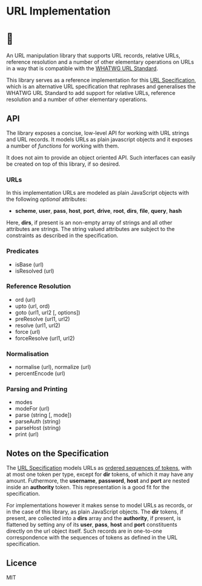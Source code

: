 URL Implementation
==================

# 🌲

An URL manipulation library that supports URL records, relative URLs, reference resolution and a number of other elementary operations on URLs in a way that is compatible with the [WHATWG URL Standard][wwg].

This library serves as a reference implementation for this [URL Specification][url-spec], which is an alternative URL specification that rephrases and generalises the WHATWG URL Standard to add support for relative URLs, reference resolution and a number of other elementary operations. 

[url-spec]: https://alwinb.github.io/url-specification/
[url-spec-model]: https://alwinb.github.io/url-specification/#url-model
[wwg]: https://url.spec.whatwg.org/

API
---

The library exposes a concise, low-level API for working with URL strings and URL records. It models URLs as plain javascript objects and it exposes a number of _functions_ for working with them.

It does not aim to provide an object oriented API. Such interfaces can easily be created on top of this library, if so desired.

### URLs

In this implementation URLs are modeled as plain JavaScript objects with the following _optional_ attributes:

* **scheme**, **user**, **pass**, **host**, **port**, **drive**, **root**, **dirs**, **file**, **query**, **hash**

Here, **dirs**, if present is an non-empty array of strings and all other attributes are strings. The string valued attributes are subject to the constraints as described in the specification.

### Predicates

* isBase (url)
* isResolved (url)

### Reference Resolution

* ord (url)
* upto (url, ord)
* goto (url1, url2 [, options])
* preResolve (url1, url2)
* resolve (url1, url2)
* force (url)
* forceResolve (url1, url2)

### Normalisation

* normalise (url), normalize (url)
* percentEncode (url)

### Parsing and Printing

* modes
* modeFor (url)
* parse (string [, mode])
* parseAuth (string)
* parseHost (string)
* print (url)


Notes on the Specification
--------------------------

The [URL Specification][url-spec] models URLs as [ordered sequences of tokens][url-spec-model], with at most one token per type, except for **dir** tokens, of which it may have any amount. Futhermore, the **username**, **password**, **host** and **port** are nested inside an **authority** token. This representation is a good fit for the specification.

For implementations however it makes sense to model URLs as records, or in the case of this library, as plain JavaScript objects. The **dir** tokens, if present, are collected into a **dirs** array and the **authority**, if present, is flattened by setting any of its **user**, **pass**, **host** and **port** constituents directly on the url object itself. Such records are in one-to-one correspondence with the sequences of tokens as defined in the URL specification.


Licence
-------

MIT




